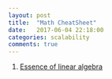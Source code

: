 ```yaml
---
layout: post
title:  "Math CheatSheet"
date:   2017-06-04 22:18:00
categories: scalability
comments: true
--- 
```

1. [Essence of linear algebra](https://www.youtube.com/playlist?list=PLZHQObOWTQDPD3MizzM2xVFitgF8hE_ab)